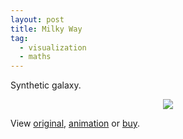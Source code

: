 ```yaml
---
layout: post
title: Milky Way
tag:
  - visualization
  - maths
---
```


Synthetic galaxy.

<p align="center">
  <img src="https://shawenyao.github.io/R/output/milky_way/milky_way_large.jpg" />
</p>

View [original](https://shawenyao.github.io/R/output/milky_way/milky_way_large.jpg), [animation](https://shawenyao.github.io/R/output/milky_way/html/) or [buy](https://displate.com/displate/712287?art=5be7f871363ea).
